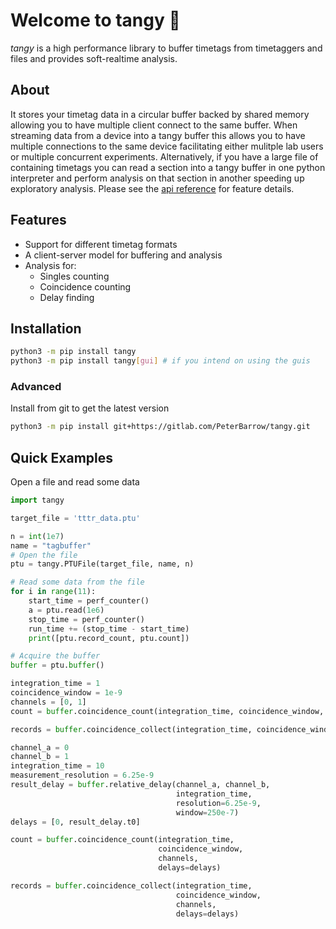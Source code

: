 # Welcome to tangy 🍊

*tangy* is a high performance library to buffer timetags from timetaggers and files and provides soft-realtime analysis.

## About
It stores your timetag data in a circular buffer backed by shared memory allowing you to have multiple client connect to the same buffer.
When streaming data from a device into a tangy buffer this allows you to have multiple connections to the same device facilitating either mulitple lab users or multiple concurrent experiments.
Alternatively, if you have a large file of containing timetags you can read a section into a tangy buffer in one python interpreter and perform analysis on that section in another speeding up exploratory analysis.
Please see the [api reference](api.md) for feature details.


## Features
- Support for different timetag formats
- A client-server model for buffering and analysis
- Analysis for:
    - Singles counting
    - Coincidence counting
    - Delay finding

## Installation
```sh title="pypi"
python3 -m pip install tangy
python3 -m pip install tangy[gui] # if you intend on using the guis
```

### Advanced
Install from git to get the latest version
```sh title="git"
python3 -m pip install git+https://gitlab.com/PeterBarrow/tangy.git
```

## Quick Examples

Open a file and read some data
```python
import tangy

target_file = 'tttr_data.ptu'

n = int(1e7)
name = "tagbuffer"
# Open the file
ptu = tangy.PTUFile(target_file, name, n)

# Read some data from the file
for i in range(11):
    start_time = perf_counter()
    a = ptu.read(1e6)
    stop_time = perf_counter()
    run_time += (stop_time - start_time)
    print([ptu.record_count, ptu.count])

# Acquire the buffer
buffer = ptu.buffer()
```

```python title="Count coincidences in the last second for channels [0, 1] with a 1ns window"
integration_time = 1
coincidence_window = 1e-9
channels = [0, 1]
count = buffer.coincidence_count(integration_time, coincidence_window, channels)
```

```python title="Collect coincident timetags"
records = buffer.coincidence_collect(integration_time, coincidence_window, channels)
```

```python title="Find the delays between pairs of channels"
channel_a = 0
channel_b = 1
integration_time = 10
measurement_resolution = 6.25e-9
result_delay = buffer.relative_delay(channel_a, channel_b,
                                     integration_time,
                                     resolution=6.25e-9,
                                     window=250e-7)
delays = [0, result_delay.t0]
```

```python title="Count (or collect) coincidences with delays"
count = buffer.coincidence_count(integration_time,
                                 coincidence_window,
                                 channels,
                                 delays=delays)

records = buffer.coincidence_collect(integration_time,
                                     coincidence_window,
                                     channels,
                                     delays=delays)
```
